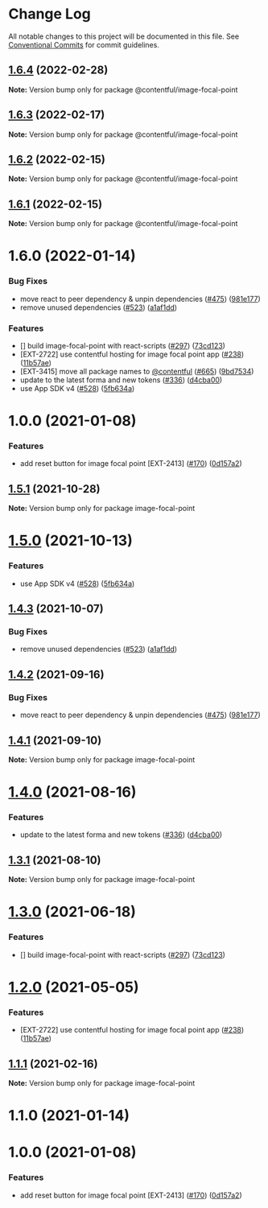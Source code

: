 # Change Log

All notable changes to this project will be documented in this file.
See [Conventional Commits](https://conventionalcommits.org) for commit guidelines.

## [1.6.4](https://github.com/contentful/apps/compare/@contentful/image-focal-point@1.6.3...@contentful/image-focal-point@1.6.4) (2022-02-28)

**Note:** Version bump only for package @contentful/image-focal-point





## [1.6.3](https://github.com/contentful/apps/compare/@contentful/image-focal-point@1.6.2...@contentful/image-focal-point@1.6.3) (2022-02-17)

**Note:** Version bump only for package @contentful/image-focal-point





## [1.6.2](https://github.com/contentful/apps/compare/@contentful/image-focal-point@1.6.1...@contentful/image-focal-point@1.6.2) (2022-02-15)

**Note:** Version bump only for package @contentful/image-focal-point





## [1.6.1](https://github.com/contentful/apps/compare/@contentful/image-focal-point@1.6.0...@contentful/image-focal-point@1.6.1) (2022-02-15)

**Note:** Version bump only for package @contentful/image-focal-point





# 1.6.0 (2022-01-14)


### Bug Fixes

* move react to peer dependency & unpin dependencies ([#475](https://github.com/contentful/apps/issues/475)) ([981e177](https://github.com/contentful/apps/commit/981e177092fafdcce211822277d3ee0dad7ae689))
* remove unused dependencies ([#523](https://github.com/contentful/apps/issues/523)) ([a1af1dd](https://github.com/contentful/apps/commit/a1af1dd07726c1119e0c16fcbdfb3bea4f88dae2))


### Features

* [] build image-focal-point with react-scripts ([#297](https://github.com/contentful/apps/issues/297)) ([73cd123](https://github.com/contentful/apps/commit/73cd1239f83c7214a2c47f9ab1c3c9d503d5c8ae))
* [EXT-2722] use contentful hosting for image focal point app ([#238](https://github.com/contentful/apps/issues/238)) ([11b57ae](https://github.com/contentful/apps/commit/11b57ae3e4fb5dd376544d89056430b71883517c))
* [EXT-3415] move all package names to [@contentful](https://github.com/contentful) ([#665](https://github.com/contentful/apps/issues/665)) ([9bd7534](https://github.com/contentful/apps/commit/9bd75340860e59f25b4eed900a832a482508f603))
* update to the latest forma and new tokens ([#336](https://github.com/contentful/apps/issues/336)) ([d4cba00](https://github.com/contentful/apps/commit/d4cba009066b590b790b0d32bb1afbcf699d3bee))
* use App SDK v4 ([#528](https://github.com/contentful/apps/issues/528)) ([5fb634a](https://github.com/contentful/apps/commit/5fb634a0679de8af4ada0de3d571a8a5e5564090))



# 1.0.0 (2021-01-08)


### Features

* add reset button for image focal point [EXT-2413] ([#170](https://github.com/contentful/apps/issues/170)) ([0d157a2](https://github.com/contentful/apps/commit/0d157a26bf9c242357b4bce4cb9807270649710c))





## [1.5.1](https://github.com/contentful/apps/compare/image-focal-point@1.5.0...image-focal-point@1.5.1) (2021-10-28)

**Note:** Version bump only for package image-focal-point





# [1.5.0](https://github.com/contentful/apps/compare/image-focal-point@1.4.3...image-focal-point@1.5.0) (2021-10-13)


### Features

* use App SDK v4 ([#528](https://github.com/contentful/apps/issues/528)) ([5fb634a](https://github.com/contentful/apps/commit/5fb634a0679de8af4ada0de3d571a8a5e5564090))





## [1.4.3](https://github.com/contentful/apps/compare/image-focal-point@1.4.2...image-focal-point@1.4.3) (2021-10-07)


### Bug Fixes

* remove unused dependencies ([#523](https://github.com/contentful/apps/issues/523)) ([a1af1dd](https://github.com/contentful/apps/commit/a1af1dd07726c1119e0c16fcbdfb3bea4f88dae2))





## [1.4.2](https://github.com/contentful/apps/compare/image-focal-point@1.4.1...image-focal-point@1.4.2) (2021-09-16)


### Bug Fixes

* move react to peer dependency & unpin dependencies ([#475](https://github.com/contentful/apps/issues/475)) ([981e177](https://github.com/contentful/apps/commit/981e177092fafdcce211822277d3ee0dad7ae689))





## [1.4.1](https://github.com/contentful/apps/compare/image-focal-point@1.4.0...image-focal-point@1.4.1) (2021-09-10)

**Note:** Version bump only for package image-focal-point





# [1.4.0](https://github.com/contentful/apps/compare/image-focal-point@1.3.1...image-focal-point@1.4.0) (2021-08-16)


### Features

* update to the latest forma and new tokens ([#336](https://github.com/contentful/apps/issues/336)) ([d4cba00](https://github.com/contentful/apps/commit/d4cba009066b590b790b0d32bb1afbcf699d3bee))





## [1.3.1](https://github.com/contentful/apps/compare/image-focal-point@1.3.0...image-focal-point@1.3.1) (2021-08-10)

**Note:** Version bump only for package image-focal-point





# [1.3.0](https://github.com/contentful/apps/compare/image-focal-point@1.2.0...image-focal-point@1.3.0) (2021-06-18)


### Features

* [] build image-focal-point with react-scripts ([#297](https://github.com/contentful/apps/issues/297)) ([73cd123](https://github.com/contentful/apps/commit/73cd1239f83c7214a2c47f9ab1c3c9d503d5c8ae))





# [1.2.0](https://github.com/contentful/apps/compare/image-focal-point@1.1.1...image-focal-point@1.2.0) (2021-05-05)


### Features

* [EXT-2722] use contentful hosting for image focal point app ([#238](https://github.com/contentful/apps/issues/238)) ([11b57ae](https://github.com/contentful/apps/commit/11b57ae3e4fb5dd376544d89056430b71883517c))





## [1.1.1](https://github.com/contentful/apps/compare/image-focal-point@1.1.0...image-focal-point@1.1.1) (2021-02-16)

**Note:** Version bump only for package image-focal-point





# 1.1.0 (2021-01-14)



# 1.0.0 (2021-01-08)


### Features

* add reset button for image focal point [EXT-2413] ([#170](https://github.com/contentful/apps/issues/170)) ([0d157a2](https://github.com/contentful/apps/commit/0d157a26bf9c242357b4bce4cb9807270649710c))
